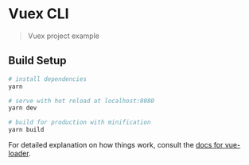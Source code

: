 # Vuex CLI

> Vuex project example

## Build Setup

``` bash
# install dependencies
yarn

# serve with hot reload at localhost:8080
yarn dev

# build for production with minification
yarn build
```

For detailed explanation on how things work, consult the [docs for vue-loader](http://vuejs.github.io/vue-loader).
